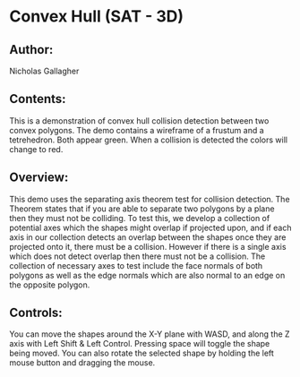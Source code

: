 # Convex Hull (SAT - 3D)
## Author:
Nicholas Gallagher

## Contents:
This is a demonstration of convex hull collision detection between two convex polygons. The demo contains a wireframe of a frustum and a tetrehedron. Both appear green. When a collision is detected the colors will change to red.

## Overview:
This demo uses the separating axis theorem test for collision detection. The Theorem states that if you are able to separate two polygons by a plane then  they must not be colliding. To test this, we develop a collection of potential axes which the shapes might overlap if projected upon, and if each axis in our collection detects an overlap between the shapes once they are projected onto it, there must be a collision. However if there is a single axis which does not detect overlap then there must not be a collision. The collection of necessary axes to test include the face normals of both polygons as well as the edge normals which are also normal to an edge on the opposite polygon.

## Controls:
You can move the shapes around the X-Y plane with WASD, and along the Z axis with Left Shift & Left Control. 
Pressing space will toggle the shape being moved. 
You can also rotate the selected shape by holding the left mouse button and dragging the mouse.
